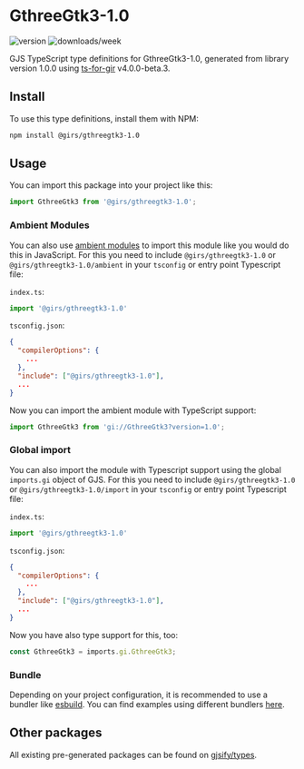 
# GthreeGtk3-1.0

![version](https://img.shields.io/npm/v/@girs/gthreegtk3-1.0)
![downloads/week](https://img.shields.io/npm/dw/@girs/gthreegtk3-1.0)


GJS TypeScript type definitions for GthreeGtk3-1.0, generated from library version 1.0.0 using [ts-for-gir](https://github.com/gjsify/ts-for-gir) v4.0.0-beta.3.


## Install

To use this type definitions, install them with NPM:
```bash
npm install @girs/gthreegtk3-1.0
```

## Usage

You can import this package into your project like this:
```ts
import GthreeGtk3 from '@girs/gthreegtk3-1.0';
```

### Ambient Modules

You can also use [ambient modules](https://github.com/gjsify/ts-for-gir/tree/main/packages/cli#ambient-modules) to import this module like you would do this in JavaScript.
For this you need to include `@girs/gthreegtk3-1.0` or `@girs/gthreegtk3-1.0/ambient` in your `tsconfig` or entry point Typescript file:

`index.ts`:
```ts
import '@girs/gthreegtk3-1.0'
```

`tsconfig.json`:
```json
{
  "compilerOptions": {
    ...
  },
  "include": ["@girs/gthreegtk3-1.0"],
  ...
}
```

Now you can import the ambient module with TypeScript support: 

```ts
import GthreeGtk3 from 'gi://GthreeGtk3?version=1.0';
```

### Global import

You can also import the module with Typescript support using the global `imports.gi` object of GJS.
For this you need to include `@girs/gthreegtk3-1.0` or `@girs/gthreegtk3-1.0/import` in your `tsconfig` or entry point Typescript file:

`index.ts`:
```ts
import '@girs/gthreegtk3-1.0'
```

`tsconfig.json`:
```json
{
  "compilerOptions": {
    ...
  },
  "include": ["@girs/gthreegtk3-1.0"],
  ...
}
```

Now you have also type support for this, too:

```ts
const GthreeGtk3 = imports.gi.GthreeGtk3;
```

### Bundle

Depending on your project configuration, it is recommended to use a bundler like [esbuild](https://esbuild.github.io/). You can find examples using different bundlers [here](https://github.com/gjsify/ts-for-gir/tree/main/examples).

## Other packages

All existing pre-generated packages can be found on [gjsify/types](https://github.com/gjsify/types).

